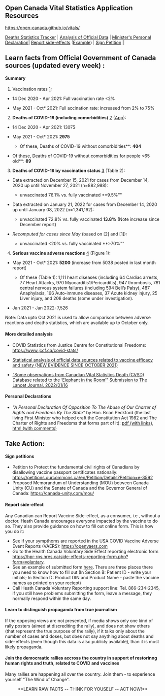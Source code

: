 ## Open Canada Vital Statistics Application Resources

https://open-canada.github.io/vitals/

 [Deaths Statistics Tracker](https://open-canada.github.io/Apps/vitals) | [Analysis of Official Data](analysis) | [Minister's Personal Declaration](https://open-canada.github.io/vitals/brian-peckford-declaration.pdf)| [Report side-effects](https://hpr-rps.hres.ca/side-effects-reporting-form.php?form=voluntary) ([Example](https://open-canada.github.io/vitals/SideEffectReporting-example-1.pdf)) | [Sign Petition](https://petitions.ourcommons.ca/en/Petition/Details?Petition=e-3592) |  



## Learn facts from **Official** Government of Canada sources (updated every week) :

<!--   COMPARE NUMBERS -->

#### Summary

<HUGE> 
 
1. Vaccination rates [1](https://health-infobase.canada.ca/covid-19/vaccination-coverage/):
 

- 14 Dec 2020 - Apr 2021: Full vaccination rate <2%

-  May 2021 - Oct* 2021:  Full accination rate: increased from 2% to 75%


2. **Deaths of COVID-19 (including comorbidities)** [2](https://www150.statcan.gc.ca/t1/tbl1/en/tv.action?pid=1310081001) ([App](https://o-canada.shinyapps.io/vitals/#section-statistics)):
                                                      
- 14 Dec 2020 - Apr 2021: 13075

- May 2021 - Oct* 2021: **2975**      
                                          
  - Of these, Deaths of COVID-19 without comorbidities**: **404**
 
 - Of these, Deaths of COVID-19 without comorbidities for people <65 old**: **89**

3. **Deaths of COVID-19 by vaccination status** [3](https://health-infobase.canada.ca/covid-19/epidemiological-summary-covid-19-cases.html#a9) (Table 2): 
 
- Data extracted on December 15, 2021 for cases from December 14, 2020 up until November 27, 2021 (n=882,988): 
  - unvaccinated  76.1% vs. fully vaccinated **9.5%"" 

- Data extracted on January 21, 2022 for cases from December 14, 2020 up until January 08, 2022 (n=1,341,192): 
  - unvaccinated  72.8% vs. fully vaccinated **13.8%** (Note increase since December report)
- *Recomputed for cases since May* (based on [2] and [1]):

  - unvaccinated  <20% vs. fully vaccinated **>70%"" 
                                                                  
4. **Serious vaccine adverse reactions**  [4](https://health-infobase.canada.ca/covid-19/vaccine-safety/) (Figure 1):  
 
- May 2021 - Oct* 2021: **5200** (increase from 5038 posted in last month report) 
 
  - Of these (Table 1): 1,111 heart diseases (including 64 Cardiac arrests, 77 Heart Attacks, 970 Myocarditis1/Pericarditis), 947 thrombosis, 781 central nervous system failures (including 594 Bell’s Palsy), 487 Anaphylaxis, 166 Auto-immune diseases, 37 Acute kidney injury, 25 Liver injury, and 208 deaths (some  under investigation).    
- Jan 2021 - Jan 2022: 7,526

                                                                     
 </HUGE>
 Note: Data upto Oct 2021 is used to allow comparison between adverse reactions and deaths statistics, which are available up to October only.
  
<!-- 
- ‘Reported side effects following COVID-19 vaccination in Canada’, Canadian COVID-19 vaccination safety report, Public Health Agency of Canada, <https://health-infobase.canada.ca/covid-19/vaccine-safety/>  --- Compare the number of deaths and severe health damages already reported to that from COVID. Note the contunuing increase of reports

- ‘Cases following vaccination’, COVID-19 Daily Epidemiology Update, Public Health Agency of Canada, <https://health-infobase.canada.ca/covid-19/epidemiological-summary-covid-19-cases.html> --- Recalculate numbers for period after April, when mass vaccination of entire population started

- Open Canada Vital Statistics Tracker: [https://open-canada.github.io/Apps/vitals](https://open-canada.github.io/Apps/vital) --- Note reduction of all non-COVID deaths since pandemic and the jump in the number of unexplained deaths since April


You can use this App to compute statistics from raw  data, such as:
   - percentage of fully vaccinated,since  vaccination was officiall launched on December 14, 2020: eg. you 
   - total number of COVID deaths in any province for any time interval: eg. you can compute how many COVID deaths before May, when vaccination rate was less than 3%,and after May 2021
   - dynamics (regression slope) for each reported cause of death: eg. you can see that slope for _all_  death causes has become negative since the new COVID death category was introduced in 2020, meaning that was many of those causes are not report as "COVID deaths")

-->

#### More detailed analysis 
  
- COVID Statistics from Justice Centre for Constitutional Freedoms: https://www.jccf.ca/covid-stats/ 
  <!-- ([Up to December 29, 2021 at National Level](https://www.jccf.ca/wp-content/uploads/2022/01/Covid-Statistics-canada-dec-29-2021.png)) -->

- [Statistical analysis of official data sources related to vaccine efficacy and safety (NEW EVIDENCE SINCE OCTOBER 2021)](https://open-canada.github.io/vitals/analysis)

- [“Some observations from Canadian Vital Statistics Death (CVSD) Database related to the ‘Elephant in the Room’” 
Submission to The Lancet Journal. 2022/01/16](https://open-canada.github.io/vitals/comment.pdf)


#### Personal Declarations 

- _"A Personal Declaration Of Opposition To The Abuse of Our Charter of Rights and Freedoms By The State"_ by Hon. Brian Peckford (the last living First Minister who helped craft the Constitution Act 1982 and The Charter of Rights and Freedoms that forms part of it): [pdf (with links)](https://open-canada.github.io/vitals/brian-peckford-declaration.pdf), [html (with comments)](https://peckford42.wordpress.com/2022/01/02/a-personal-declaration-of-opposition-to-the-abuse-of-our-charter-of-rights-and-freedoms-by-the-state/)
 
  
## Take Action: 

#### Sign petitions

- Petition to Protect the fundamental civil rights of Canadians by disallowing vaccine passport certificates nationally: <https://petitions.ourcommons.ca/en/Petition/Details?Petition=e-3592>
- Proposed Memorandum of Understanding (MOU) between Canada  Unity  (CU) and the Senate of  Canada and the Governor General  of Canada: <https://canada-unity.com/mou/>

#### Report side-effect
<!-- , which is a bit tricky, if you don't know what to write in some manadary form fields.  But when you know, it takes 10 mins to do it. -->

Any Canadian can Report Vaccine Side-effect, as a consumer, i.e., without a doctor.  Heath Canada encourages everyone impacted by the vaccine to do so. They also  provide guidance on how to fill out online form. This is how you do it:
- See if your sympthoms are reported in the USA COVID Vaccine Adverse Event Reports (VAERS): <https://openvaers.com>
- Go to the Health Canada Voluntary Side Effect reporting electronic form: <https://hpr-rps.hres.ca/side-effects-reporting-form.php?form=voluntary>. 
- See an example of submitted form  [here](https://open-canada.github.io/vitals/SideEffectReporting-example-1.pdf). There are three places there you need to know how to fill out (In Section B: Patient ID - write your initials; In Section D: Product DIN and Product Name - paste the vaccine names as printed on your reciept)
- Call Heath Canada Voluntary Reporting support line: Tel. 866-234-2345, if you still have problems submitting the form, leave a message,  they normally respond within the same day.


#### Learn to distinguish propaganda from true  journalism

If the opposing views are not presented, if media shows only one kind of rally posters  (aimed at discrediting the rally), and does not show  others (that represent the true purpose of the rally), if it talks only about the number of cases and  doses, but does not say anything about deaths and side-effects (even though this data is also publicly available), than it is most likely propaganda.

#### Join the democraatic rallies accross the country in support of restorinng human rights and truth, related to COVID and vaccines

Many rallies are happening all over  the country. Join them - to experience yourself "The Wind of Change". 

<center>
  **LEARN RAW FACTS -- THINK FOR YOUSELF -- ACT NOW!**
 </center>


<!-- 
#### Write a personal declaraion of opposition

If you are prominent scientist, polical leader or any other influencer, write a personal declaraion of opposition. It will be added here.

#### Create support groups at your work places where people can safely discuss concerns and receive help

--> 
